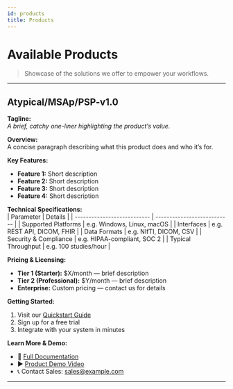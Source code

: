 ```yaml
---
id: products
title: Products
---
```


# Available Products

> Showcase of the solutions we offer to empower your workflows.

---

## Atypical/MSAp/PSP-v1.0

**Tagline:**  
_A brief, catchy one-liner highlighting the product’s value._

**Overview:**  
A concise paragraph describing what this product does and who it’s for.

**Key Features:**

- **Feature 1:** Short description
- **Feature 2:** Short description
- **Feature 3:** Short description
- **Feature 4:** Short description

**Technical Specifications:**  
| Parameter | Details |
| --------------------------- | --------------------------- |
| Supported Platforms | e.g. Windows, Linux, macOS |
| Interfaces | e.g. REST API, DICOM, FHIR |
| Data Formats | e.g. NIfTI, DICOM, CSV |
| Security & Compliance | e.g. HIPAA-compliant, SOC 2 |
| Typical Throughput | e.g. 100 studies/hour |

**Pricing & Licensing:**

- **Tier 1 (Starter):** $X/month — brief description
- **Tier 2 (Professional):** $Y/month — brief description
- **Enterprise:** Custom pricing — contact us for details

**Getting Started:**

1. Visit our [Quickstart Guide](#)
2. Sign up for a free trial
3. Integrate with your system in minutes

**Learn More & Demo:**

- 📄 [Full Documentation](#)
- ▶️ [Product Demo Video](#)
- 📞 Contact Sales: sales@example.com

---

<!-- Copy & paste the above block for each additional product you wish to list -->
